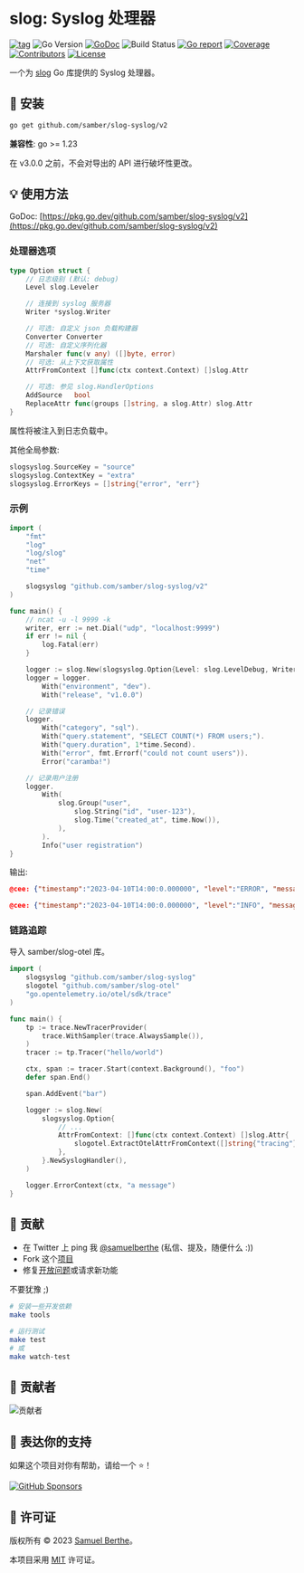 # slog: Syslog 处理器

[![tag](https://img.shields.io/github/tag/samber/slog-syslog.svg)](https://github.com/samber/slog-syslog/releases)
![Go Version](https://img.shields.io/badge/Go-%3E%3D%201.23-%23007d9c)
[![GoDoc](https://godoc.org/github.com/samber/slog-syslog?status.svg)](https://pkg.go.dev/github.com/samber/slog-syslog)
![Build Status](https://github.com/samber/slog-syslog/actions/workflows/test.yml/badge.svg)
[![Go report](https://goreportcard.com/badge/github.com/samber/slog-syslog)](https://goreportcard.com/report/github.com/samber/slog-syslog)
[![Coverage](https://img.shields.io/codecov/c/github/samber/slog-syslog)](https://codecov.io/gh/samber/slog-syslog)
[![Contributors](https://img.shields.io/github/contributors/samber/slog-syslog)](https://github.com/samber/slog-syslog/graphs/contributors)
[![License](https://img.shields.io/github/license/samber/slog-syslog)](./LICENSE)

一个为 [slog](https://pkg.go.dev/log/slog) Go 库提供的 Syslog 处理器。

## 🚀 安装

```sh
go get github.com/samber/slog-syslog/v2
```

**兼容性**: go >= 1.23

在 v3.0.0 之前，不会对导出的 API 进行破坏性更改。

## 💡 使用方法

GoDoc: [https://pkg.go.dev/github.com/samber/slog-syslog/v2](https://pkg.go.dev/github.com/samber/slog-syslog/v2)

### 处理器选项

```go
type Option struct {
	// 日志级别 (默认: debug)
	Level slog.Leveler

	// 连接到 syslog 服务器
	Writer *syslog.Writer

	// 可选: 自定义 json 负载构建器
	Converter Converter
	// 可选: 自定义序列化器
	Marshaler func(v any) ([]byte, error)
	// 可选: 从上下文获取属性
	AttrFromContext []func(ctx context.Context) []slog.Attr

	// 可选: 参见 slog.HandlerOptions
	AddSource   bool
	ReplaceAttr func(groups []string, a slog.Attr) slog.Attr
}
```

属性将被注入到日志负载中。

其他全局参数:

```go
slogsyslog.SourceKey = "source"
slogsyslog.ContextKey = "extra"
slogsyslog.ErrorKeys = []string{"error", "err"}
```

### 示例

```go
import (
	"fmt"
	"log"
	"log/slog"
	"net"
	"time"

	slogsyslog "github.com/samber/slog-syslog/v2"
)

func main() {
	// ncat -u -l 9999 -k
	writer, err := net.Dial("udp", "localhost:9999")
	if err != nil {
		log.Fatal(err)
	}

	logger := slog.New(slogsyslog.Option{Level: slog.LevelDebug, Writer: writer}.NewSyslogHandler())
	logger = logger.
		With("environment", "dev").
		With("release", "v1.0.0")

	// 记录错误
	logger.
		With("category", "sql").
		With("query.statement", "SELECT COUNT(*) FROM users;").
		With("query.duration", 1*time.Second).
		With("error", fmt.Errorf("could not count users")).
		Error("caramba!")

	// 记录用户注册
	logger.
		With(
			slog.Group("user",
				slog.String("id", "user-123"),
				slog.Time("created_at", time.Now()),
			),
		).
		Info("user registration")
}
```

输出:

```json
@cee: {"timestamp":"2023-04-10T14:00:0.000000", "level":"ERROR", "message":"caramba!", "error":{ "error":"could not count users", "kind":"*errors.errorString", "stack":null }, "extra":{ "environment":"dev", "release":"v1.0.0", "category":"sql", "query.statement":"SELECT COUNT(*) FROM users;", "query.duration": "1s" }}

@cee: {"timestamp":"2023-04-10T14:00:0.000000", "level":"INFO", "message":"user registration", "error":null, "extra":{ "environment":"dev", "release":"v1.0.0", "user":{ "id":"user-123", "created_at":"2023-04-10T14:00:0.000000+00:00"}}}
```

### 链路追踪

导入 samber/slog-otel 库。

```go
import (
	slogsyslog "github.com/samber/slog-syslog"
	slogotel "github.com/samber/slog-otel"
	"go.opentelemetry.io/otel/sdk/trace"
)

func main() {
	tp := trace.NewTracerProvider(
		trace.WithSampler(trace.AlwaysSample()),
	)
	tracer := tp.Tracer("hello/world")

	ctx, span := tracer.Start(context.Background(), "foo")
	defer span.End()

	span.AddEvent("bar")

	logger := slog.New(
		slogsyslog.Option{
			// ...
			AttrFromContext: []func(ctx context.Context) []slog.Attr{
				slogotel.ExtractOtelAttrFromContext([]string{"tracing"}, "trace_id", "span_id"),
			},
		}.NewSyslogHandler(),
	)

	logger.ErrorContext(ctx, "a message")
}
```

## 🤝 贡献

- 在 Twitter 上 ping 我 [@samuelberthe](https://twitter.com/samuelberthe) (私信、提及，随便什么 :))
- Fork 这个[项目](https://github.com/samber/slog-syslog)
- 修复[开放问题](https://github.com/samber/slog-syslog/issues)或请求新功能

不要犹豫 ;)

```bash
# 安装一些开发依赖
make tools

# 运行测试
make test
# 或
make watch-test
```

## 👤 贡献者

![贡献者](https://contrib.rocks/image?repo=samber/slog-syslog)

## 💫 表达你的支持

如果这个项目对你有帮助，请给一个 ⭐️！

[![GitHub Sponsors](https://img.shields.io/github/sponsors/samber?style=for-the-badge)](https://github.com/sponsors/samber)

## 📝 许可证

版权所有 © 2023 [Samuel Berthe](https://github.com/samber)。

本项目采用 [MIT](./LICENSE) 许可证。
